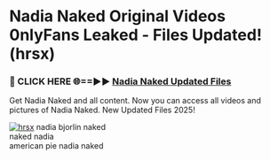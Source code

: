 # Nadia Naked Original Videos 0nlyFans Leaked - Files Updated! (hrsx)

<h3>🔴 CLICK HERE 🌐==►► <a href="https://tinyurl.com/yckcrads" rel="nofollow">Nadia Naked Updated Files</a></h3>

Get Nadia Naked and all content. Now you can access all videos and pictures of Nadia Naked. New Updated Files 2025!

[![hrsx](https://i.imgur.com/hpKpOFt.gif)](https://tinyurl.com/yckcrads)
nadia bjorlin naked<br>
naked nadia<br>
american pie nadia naked